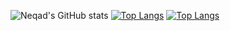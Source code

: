 
![Neqad's GitHub stats](https://github-readme-stats.vercel.app/api?username=Neqad&hide=contribs,prs)
[![Top Langs](https://github-readme-stats.vercel.app/api/top-langs/?username=Neqad)](https://github.com/anuraghazra/github-readme-stats)
[![Top Langs](https://github-readme-stats.vercel.app/api/top-langs/?username=anuraghazra&layout=compact)](https://github.com/anuraghazra/github-readme-stats)
